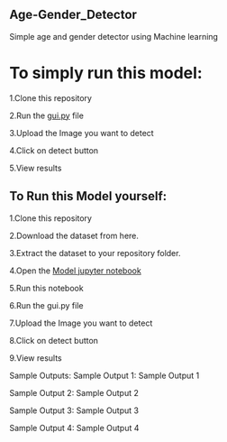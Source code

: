 ## Age-Gender_Detector
Simple age and gender detector using Machine learning

# To simply run this model:

1.Clone this repository

2.Run the [gui.py](https://github.com/KamleshSinghBisht/Age-Gender_Detector-/blob/main/gui.py) file

3.Upload the Image you want to detect

4.Click on detect button

5.View results

## To Run this Model yourself:

1.Clone this repository

2.Download the dataset from here.

3.Extract the dataset to your repository folder.

4.Open the [Model jupyter notebook]()

5.Run this notebook

6.Run the gui.py file

7.Upload the Image you want to detect

8.Click on detect button

9.View results

Sample Outputs:
Sample Output 1:
Sample Output 1

Sample Output 2:
Sample Output 2

Sample Output 3:
Sample Output 3

Sample Output 4:
Sample Output 4
